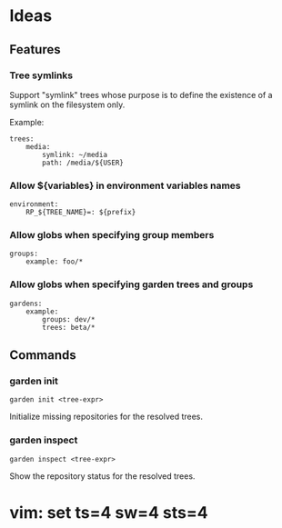 # Ideas

## Features

### Tree symlinks

Support "symlink" trees whose purpose is to define the existence
of a symlink on the filesystem only.

Example:

    trees:
        media:
            symlink: ~/media
            path: /media/${USER}


###  Allow ${variables} in environment variables names

    environment:
        RP_${TREE_NAME}=: ${prefix}


### Allow globs when specifying group members

    groups:
        example: foo/*


### Allow globs when specifying garden trees and groups

    gardens:
        example:
            groups: dev/*
            trees: beta/*


## Commands


### garden init

    garden init <tree-expr>

Initialize missing repositories for the resolved trees.


### garden inspect

    garden inspect <tree-expr>

Show the repository status for the resolved trees.


# vim: set ts=4 sw=4 sts=4
